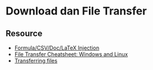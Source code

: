 # Download dan File Transfer

## Resource
- [Formula/CSV/Doc/LaTeX Injection](https://book.hacktricks.xyz/pentesting-web/formula-doc-latex-injection)
- [File Transfer Cheatsheet: Windows and Linux](https://www.hackingarticles.in/file-transfer-cheatsheet-windows-and-linux/)
- [Transferring files](https://guide.offsecnewbie.com/transferring-files)
